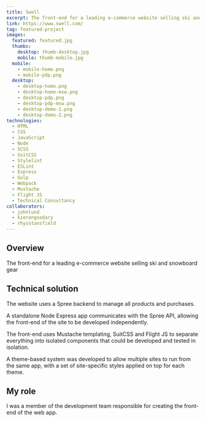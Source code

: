 ```yaml
---
title: Swell
excerpt: The front-end for a leading e-commerce website selling ski and snowboard gear
link: https://www.swell.com/
tag: featured-project
images:
  featured: featured.jpg
  thumbs:
    desktop: thumb-desktop.jpg
    mobile: thumb-mobile.jpg
  mobile:
    - mobile-home.png
    - mobile-pdp.png
  desktop:
    - desktop-home.png
    - desktop-home-msw.png
    - desktop-pdp.png
    - desktop-pdp-msw.png
    - desktop-demo-1.png
    - desktop-demo-2.png
technologies:
  - HTML
  - CSS
  - JavaScript
  - Node
  - SCSS
  - SuitCSS
  - Stylelint
  - ESLint
  - Express
  - Gulp
  - Webpack
  - Mustache
  - Flight JS
  - Technical Consultancy
collaborators:
  - johnlund
  - kierangoodary
  - rhysstansfield
---
```


## Overview

The front-end for a leading e-commerce website selling ski and snowboard gear


## Technical solution

The website uses a Spree backend to manage all products and purchases.

A standalone Node Express app communicates with the Spree API, allowing the front-end of the site to be developed independently.

The front-end uses Mustache templating, SuitCSS and Flight JS to separate everything into isolated components that could be developed and tested in isolation.

A theme-based system was developed to allow multiple sites to run from the same app, with a set of site-specific styles applied on top for each theme.


## My role

I was a member of the development team responsible for creating the front-end of the web app.
